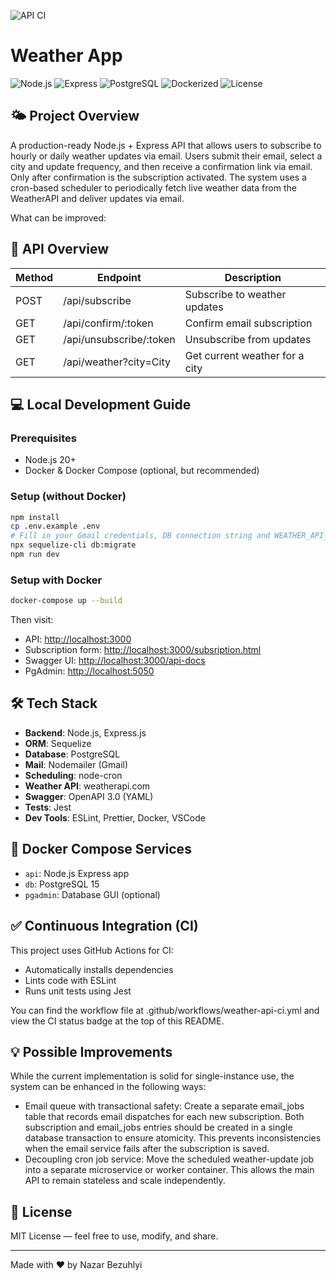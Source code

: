 ![API CI](https://github.com/nazbez/Weather-App/actions/workflows/weather-api-ci.yml/badge.svg)

# Weather App

![Node.js](https://img.shields.io/badge/node.js-20.x-green)
![Express](https://img.shields.io/badge/express-4.x-blue)
![PostgreSQL](https://img.shields.io/badge/postgres-15.x-blueviolet)
![Dockerized](https://img.shields.io/badge/docker-ready-brightgreen)
![License](https://img.shields.io/badge/license-MIT-yellow)

## 🌤️ Project Overview

A production-ready Node.js + Express API that allows users to subscribe to hourly or daily weather updates via email. Users submit their email, select a city and update frequency, and then receive a confirmation link via email. Only after confirmation is the subscription activated. The system uses a cron-based scheduler to periodically fetch live weather data from the WeatherAPI and deliver updates via email.

What can be improved: 

## 📘 API Overview

| Method | Endpoint                 | Description                    |
|--------|--------------------------|--------------------------------|
| POST   | /api/subscribe           | Subscribe to weather updates   |
| GET    | /api/confirm/:token      | Confirm email subscription     |
| GET    | /api/unsubscribe/:token  | Unsubscribe from updates       |
| GET    | /api/weather?city=City   | Get current weather for a city |

## 💻 Local Development Guide

### Prerequisites

- Node.js 20+
- Docker & Docker Compose (optional, but recommended)

### Setup (without Docker)

```bash
npm install
cp .env.example .env
# Fill in your Gmail credentials, DB connection string and WEATHER_API_KEY in .env
npx sequelize-cli db:migrate
npm run dev
```

### Setup with Docker

```bash
docker-compose up --build
```

Then visit:

- API: [http://localhost:3000](http://localhost:3000)
- Subscription form: [http://localhost:3000/subsription.html](http://localhost:3000/subscribe.html)
- Swagger UI: [http://localhost:3000/api-docs](http://localhost:3000/api-docs)
- PgAdmin: [http://localhost:5050](http://localhost:5050)

## 🛠️ Tech Stack

- **Backend**: Node.js, Express.js
- **ORM**: Sequelize
- **Database**: PostgreSQL
- **Mail**: Nodemailer (Gmail)
- **Scheduling**: node-cron
- **Weather API**: weatherapi.com
- **Swagger**: OpenAPI 3.0 (YAML)
- **Tests**: Jest
- **Dev Tools**: ESLint, Prettier, Docker, VSCode

## 🐳 Docker Compose Services

- `api`: Node.js Express app
- `db`: PostgreSQL 15
- `pgadmin`: Database GUI (optional)

## ✅ Continuous Integration (CI)

This project uses GitHub Actions for CI:

- Automatically installs dependencies
- Lints code with ESLint
- Runs unit tests using Jest

You can find the workflow file at .github/workflows/weather-api-ci.yml and view the CI status badge at the top of this README.

## 💡 Possible Improvements
While the current implementation is solid for single-instance use, the system can be enhanced in the following ways:

- Email queue with transactional safety: Create a separate email_jobs table that records email dispatches for each new subscription. Both subscription and email_jobs entries should be created in a single database transaction to ensure atomicity. This prevents inconsistencies when the email service fails after the subscription is saved.
- Decoupling cron job service: Move the scheduled weather-update job into a separate microservice or worker container. This allows the main API to remain stateless and scale independently.

## 📜 License

MIT License — feel free to use, modify, and share.

---

Made with ❤️ by Nazar Bezuhlyi
